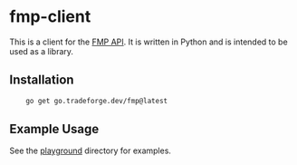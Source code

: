 # fmp-client

This is a client for the [FMP API](https://financialmodelingprep.com/developer/docs/). It is written in Python and is intended to be used as a library.

## Installation

```bash
    go get go.tradeforge.dev/fmp@latest
```

## Example Usage

See the [playground](playground) directory for examples.

